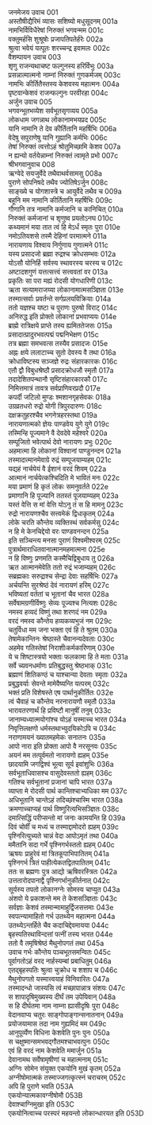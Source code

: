 जनमेजय उवाच	001    
अस्तौषीद्यैरिमं व्यासः सशिष्यो मधुसूदनम्	001a  
नामभिर्विविधैरेषां निरुक्तं भगवन्मम	001c  
वक्तुमर्हसि शुश्रूषोः प्रजापतिपतेर्हरेः	002a  
श्रुत्वा भवेयं यत्पूतः शरच्चन्द्र इवामलः	002c  
वैशम्पायन उवाच	003    
शृणु राजन्यथाचष्ट फल्गुनस्य हरिर्विभुः	003a  
प्रसन्नात्मात्मनो नाम्नां निरुक्तं गुणकर्मजम्	003c  
नामभिः कीर्तितैस्तस्य केशवस्य महात्मनः	004a  
पृष्टवान्केशवं राजन्फल्गुनः परवीरहा	004c  
अर्जुन उवाच	005    
भगवन्भूतभव्येश सर्वभूतसृगव्यय	005a  
लोकधाम जगन्नाथ लोकानामभयप्रद	005c  
यानि नामानि ते देव कीर्तितानि महर्षिभिः	006a  
वेदेषु सपुराणेषु यानि गुह्यानि कर्मभिः	006c  
तेषां निरुक्तं त्वत्तोऽहं श्रोतुमिच्छामि केशव	007a  
न ह्यन्यो वर्तयेन्नाम्नां निरुक्तं त्वामृते प्रभो	007c  
श्रीभगवानुवाच	008    
ऋग्वेदे सयजुर्वेदे तथैवाथर्वसामसु	008a  
पुराणे सोपनिषदे तथैव ज्योतिषेऽर्जुन	008c  
साङ्ख्ये च योगशास्त्रे च आयुर्वेदे तथैव च	009a  
बहूनि मम नामानि कीर्तितानि महर्षिभिः	009c  
गौणानि तत्र नामानि कर्मजानि च कानिचित्	010a  
निरुक्तं कर्मजानां च शृणुष्व प्रयतोऽनघ	010c  
कथ्यमानं मया तात त्वं हि मेऽर्धं स्मृतः पुरा	010e   
नमोऽतियशसे तस्मै देहिनां परमात्मने	011a  
नारायणाय विश्वाय निर्गुणाय गुणात्मने	011c  
यस्य प्रसादजो ब्रह्मा रुद्रश्च क्रोधसम्भवः	012a  
योऽसौ योनिर्हि सर्वस्य स्थावरस्य चरस्य च	012c  
अष्टादशगुणं यत्तत्सत्त्वं सत्त्ववतां वर	013a  
प्रकृतिः सा परा मह्यं रोदसी योगधारिणी	013c  
ऋता सत्यामराजय्या लोकानामात्मसञ्ज्ञिता	013e   
तस्मात्सर्वाः प्रवर्तन्ते सर्गप्रलयविक्रियाः	014a  
ततो यज्ञश्च यष्टा च पुराणः पुरुषो विराट्	014c  
अनिरुद्ध इति प्रोक्तो लोकानां प्रभवाप्ययः	014e   
ब्राह्मे रात्रिक्षये प्राप्ते तस्य ह्यमिततेजसः	015a  
प्रसादात्प्रादुरभवत्पद्मं पद्मनिभेक्षण	015c  
तत्र ब्रह्मा समभवत्स तस्यैव प्रसादजः	015e   
अह्नः क्षये ललाटाच्च सुतो देवस्य वै तथा	016a  
क्रोधाविष्टस्य सञ्जज्ञे रुद्रः संहारकारकः	016c  
एतौ द्वौ विबुधश्रेष्ठौ प्रसादक्रोधजौ स्मृतौ	017a  
तदादेशितपन्थानौ सृष्टिसंहारकारकौ	017c  
निमित्तमात्रं तावत्र सर्वप्राणिवरप्रदौ	017e   
कपर्दी जटिलो मुण्डः श्मशानगृहसेवकः	018a  
उग्रव्रतधरो रुद्रो योगी त्रिपुरदारुणः	018c  
दक्षक्रतुहरश्चैव भगनेत्रहरस्तथा	019a  
नारायणात्मको ज्ञेयः पाण्डवेय युगे युगे	019c  
तस्मिन्हि पूज्यमाने वै देवदेवे महेश्वरे	020a  
सम्पूजितो भवेत्पार्थ देवो नारायणः प्रभुः	020c  
अहमात्मा हि लोकानां विश्वानां पाण्डुनन्दन	021a  
तस्मादात्मानमेवाग्रे रुद्रं सम्पूजयाम्यहम्	021c  
यद्यहं नार्चयेयं वै ईशानं वरदं शिवम्	022a  
आत्मानं नार्चयेत्कश्चिदिति मे भावितं मनः	022c  
मया प्रमाणं हि कृतं लोकः समनुवर्तते	022e   
प्रमाणानि हि पूज्यानि ततस्तं पूजयाम्यहम्	023a  
यस्तं वेत्ति स मां वेत्ति योऽनु तं स हि मामनु	023c  
रुद्रो नारायणश्चैव सत्त्वमेकं द्विधाकृतम्	024a  
लोके चरति कौन्तेय व्यक्तिस्थं सर्वकर्मसु	024c  
न हि मे केनचिद्देयो वरः पाण्डवनन्दन	025a  
इति सञ्चिन्त्य मनसा पुराणं विश्वमीश्वरम्	025c  
पुत्रार्थमाराधितवानात्मानमहमात्मना	025e   
न हि विष्णुः प्रणमति कस्मैचिद्विबुधाय तु	026a  
ऋत आत्मानमेवेति ततो रुद्रं भजाम्यहम्	026c  
सब्रह्मकाः सरुद्राश्च सेन्द्रा देवाः सहर्षिभिः	027a  
अर्चयन्ति सुरश्रेष्ठं देवं नारायणं हरिम्	027c  
भविष्यतां वर्ततां च भूतानां चैव भारत	028a  
सर्वेषामग्रणीर्विष्णुः सेव्यः पूज्यश्च नित्यशः	028c  
नमस्व हव्यदं विष्णुं तथा शरणदं नम	029a  
वरदं नमस्व कौन्तेय हव्यकव्यभुजं नम	029c  
चतुर्विधा मम जना भक्ता एवं हि ते श्रुतम्	030a  
तेषामेकान्तिनः श्रेष्ठास्ते चैवानन्यदेवताः	030c  
अहमेव गतिस्तेषां निराशीःकर्मकारिणाम्	030e   
ये च शिष्टास्त्रयो भक्ताः फलकामा हि ते मताः	031a  
सर्वे च्यवनधर्माणः प्रतिबुद्धस्तु श्रेष्ठभाक्	031c  
ब्रह्माणं शितिकण्ठं च याश्चान्या देवताः स्मृताः	032a  
प्रबुद्धवर्याः सेवन्ते मामेवैष्यन्ति यत्परम्	032c  
भक्तं प्रति विशेषस्ते एष पार्थानुकीर्तितः	032e   
त्वं चैवाहं च कौन्तेय नरनारायणौ स्मृतौ	033a  
भारावतरणार्थं हि प्रविष्टौ मानुषीं तनुम्	033c  
जानाम्यध्यात्मयोगांश्च योऽहं यस्माच्च भारत	034a  
निवृत्तिलक्षणो धर्मस्तथाभ्युदयिकोऽपि च	034c  
नराणामयनं ख्यातमहमेकः सनातनः	035a  
आपो नारा इति प्रोक्ता आपो वै नरसूनवः	035c  
अयनं मम तत्पूर्वमतो नारायणो ह्यहम्	035e   
छादयामि जगद्विश्वं भूत्वा सूर्य इवांशुभिः	036a  
सर्वभूताधिवासश्च वासुदेवस्ततो ह्यहम्	036c  
गतिश्च सर्वभूतानां प्रजानां चापि भारत	037a  
व्याप्ता मे रोदसी पार्थ कान्तिश्चाभ्यधिका मम	037c  
अधिभूतानि चान्तेऽहं तदिच्छंश्चास्मि भारत	038a  
क्रमणाच्चाप्यहं पार्थ विष्णुरित्यभिसञ्ज्ञितः	038c  
दमात्सिद्धिं परीप्सन्तो मां जनाः कामयन्ति हि	039a  
दिवं चोर्वीं च मध्यं च तस्माद्दामोदरो ह्यहम्	039c  
पृश्निरित्युच्यते चान्नं वेदा आपोऽमृतं तथा	040a  
ममैतानि सदा गर्भे पृश्निगर्भस्ततो ह्यहम्	040c  
ऋषयः प्राहुरेवं मां त्रितकूपाभिपातितम्	041a  
पृश्निगर्भ त्रितं पाहीत्येकतद्वितपातितम्	041c  
ततः स ब्रह्मणः पुत्र आद्यो ऋषिवरस्त्रितः	042a  
उत्ततारोदपानाद्वै पृश्निगर्भानुकीर्तनात्	042c  
सूर्यस्य तपतो लोकानग्नेः सोमस्य चाप्युत	043a  
अंशवो ये प्रकाशन्ते मम ते केशसञ्ज्ञिताः	043c  
सर्वज्ञाः केशवं तस्मान्मामाहुर्द्विजसत्तमाः	043e   
स्वपत्न्यामाहितो गर्भ उतथ्येन महात्मना	044a  
उतथ्येऽन्तर्हिते चैव कदाचिद्देवमायया	044c  
बृहस्पतिरथाविन्दत्तां पत्नीं तस्य भारत	044e   
ततो वै तमृषिश्रेष्ठं मैथुनोपगतं तथा	045a  
उवाच गर्भः कौन्तेय पञ्चभूतसमन्वितः	045c  
पूर्वागतोऽहं वरद नार्हस्यम्बां प्रबाधितुम्	046a  
एतद्बृहस्पतिः श्रुत्वा चुक्रोध च शशाप च	046c  
मैथुनोपगतो यस्मात्त्वयाहं विनिवारितः	047a  
तस्मादन्धो जास्यसि त्वं मच्छापान्नात्र संशयः	047c  
स शापादृषिमुख्यस्य दीर्घं तम उपेयिवान्	048a  
स हि दीर्घतमा नाम नाम्ना ह्यासीदृषिः पुरा	048c  
वेदानवाप्य चतुरः साङ्गोपाङ्गान्सनातनान्	049a  
प्रयोजयामास तदा नाम गुह्यमिदं मम	049c  
आनुपूर्व्येण विधिना केशवेति पुनः पुनः	050a  
स चक्षुष्मान्समभवद्गौतमश्चाभवत्पुनः	050c  
एवं हि वरदं नाम केशवेति ममार्जुन	051a  
देवानामथ सर्वेषामृषीणां च महात्मनाम्	051c  
अग्निः सोमेन संयुक्त एकयोनि मुखं कृतम्	052a  
अग्नीषोमात्मकं तस्माज्जगत्कृत्स्नं चराचरम्	052c  
अपि हि पुराणे भवति	053A  
एकयोन्यात्मकावग्नीषोमौ	053B   
देवाश्चाग्निमुखा इति	053C  
एकयोनित्वाच्च परस्परं महयन्तो लोकान्धारयत इति	053D   

